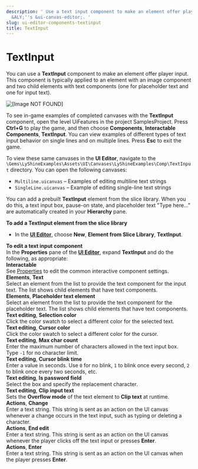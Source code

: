 ```yaml
---
description: ' Use a text input component to make an element offer player input in
  &ALY;''s &ui-canvas-editor;. '
slug: ui-editor-components-textinput
title: TextInput
---
```

# TextInput<a name="ui-editor-components-textinput"></a>

You can use a **TextInput** component to make an element offer player input\. This component is typically applied to an element with an image component and two child elements with text components \(one for placeholder text and one for input text\)\.

![\[Image NOT FOUND\]](/images/userguide/game_ui_editor/ui-editor-components-textinput.png)

To see in\-game examples of completed canvases with the **TextInput** component, open the level UiFeatures in the project SamplesProject\. Press **Ctrl\+G** to play the game, and then choose **Components**, **Interactable Components**, **TextInput**\. You can view examples of different types of text input behavior on single lines and on multiple lines\. Press **Esc** to exit the game\.

To view these same canvases in the **UI Editor**, navigate to the `\Gems\LyShineExamples\Assets\UI\Canvases\LyShineExamples\Comp\TextInput` directory\. You can open the following canvases:
+ `Multiline.uicanvas` – Examples of editing multiline text strings
+ `SingleLine.uicanvas` – Example of editing single\-line text strings

You can add a prebuilt **TextInput** element from the slice library\. When you do this, a text input box, pause\-on state, and placeholder text "Type here\.\.\." are automatically created in your **Hierarchy** pane\.

**To add a TextInput element from the slice library**
+ In the [**UI Editor**](/docs/userguide/ui/editor/using.md), choose **New**, **Element from Slice Library**, **TextInput**\.

**To edit a text input component**  
In the **Properties** pane of the [**UI Editor**](/docs/userguide/ui/editor/using.md), expand **TextInput** and do the following, as appropriate:    
**Interactable**  
See [Properties](/docs/userguide/ui/editor/components-interactive-properties.md) to edit the common interactive component settings\.  
**Elements**, **Text**  
Select an element from the list to provide the text component for the input text\. The list shows child elements that have text components\.   
**Elements**, **Placeholder text element**  
Select an element from the list to provide the text component for the placeholder text\. The list shows child elements that have text components\.   
**Text editing**, **Selection color**  
Click the color swatch to select a different color for the selected text\.  
**Text editing**, **Cursor color**  
Click the color swatch to select a different color for the cursor\.  
**Text editing**, **Max char count**  
Enter the maximum number of characters allowed in the text input box\. Type `-1` for no character limit\.  
**Text editing**, **Cursor blink time**  
Enter a value in seconds\. Use `0` for no blink, `1` to blink once every second, `2` to blink once every two seconds, etc\.  
**Text editing**, **Is password field**  
Select the box and specify the replacement character\.  
**Text editing**, **Clip input text**  
Sets the **Overflow mode** of the text element to **Clip text** at runtime\.  
**Actions**, **Change**  
Enter a text string\. This string is sent as an action on the UI canvas whenever a change occurs in the text input, such as typing or deleting a character\.   
**Actions**, **End edit**  
Enter a text string\. This string is sent as an action on the UI canvas whenever the player clicks off the text input or presses **Enter**\.   
**Actions**, **Enter**  
Enter a text string\. This string is sent as an action on the UI canvas when the player presses **Enter**\. 